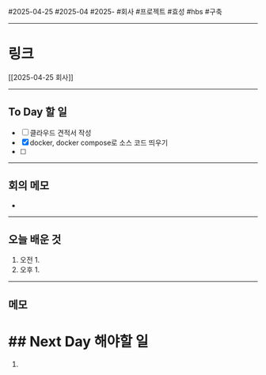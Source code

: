 #2025-04-25 #2025-04 #2025- 
#회사 #프로젝트 #효성 #hbs #구축


------
# 링크 
[[2025-04-25 회사]]

---
## To Day 할 일
- [ ] 클라우드 견적서 작성
- [x] docker, docker compose로 소스 코드 띄우기
- [ ] 
---
## 회의 메모
- 
---
## 오늘 배운 것
1. 오전
    1. 
2. 오후
    1. 
---
## 메모


# ## Next Day 해야할 일
1. 
